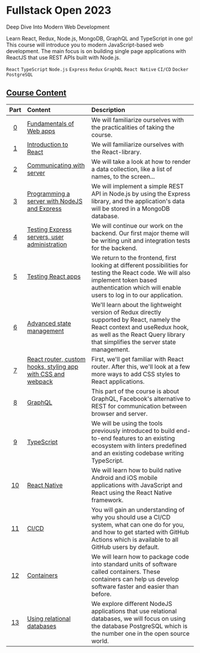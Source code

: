 # Fullstack Open 2023

Deep Dive Into Modern Web Development

Learn React, Redux, Node.js, MongoDB, GraphQL and TypeScript in one go! This course will introduce
you to modern JavaScript-based web development. The main focus is on building single page
applications with ReactJS that use REST APIs built with Node.js.

`React` `TypeScript` `Node.js` `Express` `Redux` `GraphQL` `React Native` `CI/CD` `Docker` `PostgreSQL`

## [Course Content](https://github.com/orgs/wesleydmscn-docs/projects/4)

|                                       Part                                       | Content                                                                                            | Description                                                                                                                                                                                                 |
| :------------------------------------------------------------------------------: | :------------------------------------------------------------------------------------------------- | :---------------------------------------------------------------------------------------------------------------------------------------------------------------------------------------------------------- |
| [0](https://github.com/wesleydmscn-docs/fullstackopen-2023/milestone/1?closed=1) | [Fundamentals of Web apps](https://fullstackopen.com/en/part0)                                     | We will familiarize ourselves with the practicalities of taking the course.                                                                                                                                 |
| [1](https://github.com/wesleydmscn-docs/fullstackopen-2023/milestone/2?closed=1) | [Introduction to React ](https://fullstackopen.com/en/part1)                                       | We will familiarize ourselves with the React-library.                                                                                                                                                       |
| [2](https://github.com/wesleydmscn-docs/fullstackopen-2023/milestone/3?closed=1) | [Communicating with server](https://fullstackopen.com/en/part2)                                    | We will take a look at how to render a data collection, like a list of names, to the screen...                                                                                                              |
| [3](https://github.com/wesleydmscn-docs/fullstackopen-2023/milestone/4?closed=1) | [Programming a server with NodeJS and Express](https://fullstackopen.com/en/part3)                 | We will implement a simple REST API in Node.js by using the Express library, and the application's data will be stored in a MongoDB database.                                                               |
|     [4](https://github.com/wesleydmscn-docs/fullstackopen-2023/milestone/5)      | [Testing Express servers, user administration](https://fullstackopen.com/en/part4)                 | We will continue our work on the backend. Our first major theme will be writing unit and integration tests for the backend.                                                                                 |
|     [5](https://github.com/wesleydmscn-docs/fullstackopen-2023/milestone/6)      | [Testing React apps](https://fullstackopen.com/en/part5)                                           | We return to the frontend, first looking at different possibilities for testing the React code. We will also implement token based authentication which will enable users to log in to our application.     |
|     [6](https://github.com/wesleydmscn-docs/fullstackopen-2023/milestone/7)      | [Advanced state management](https://fullstackopen.com/en/part6)                                    | We'll learn about the lightweight version of Redux directly supported by React, namely the React context and useRedux hook, as well as the React Query library that simplifies the server state management. |
|     [7](https://github.com/wesleydmscn-docs/fullstackopen-2023/milestone/8)      | [React router, custom hooks, styling app with CSS and webpack](https://fullstackopen.com/en/part7) | First, we'll get familiar with React router. After this, we'll look at a few more ways to add CSS styles to React applications.                                                                             |
|     [8](https://github.com/wesleydmscn-docs/fullstackopen-2023/milestone/9)      | [GraphQL](https://fullstackopen.com/en/part8)                                                      | This part of the course is about GraphQL, Facebook's alternative to REST for communication between browser and server.                                                                                      |
|     [9](https://github.com/wesleydmscn-docs/fullstackopen-2023/milestone/10)     | [TypeScript](https://fullstackopen.com/en/part9)                                                   | We will be using the tools previously introduced to build end-to-end features to an existing ecosystem with linters predefined and an existing codebase writing TypeScript.                                 |
|    [10](https://github.com/wesleydmscn-docs/fullstackopen-2023/milestone/11)     | [React Native](https://fullstackopen.com/en/part10)                                                | We will learn how to build native Android and iOS mobile applications with JavaScript and React using the React Native framework.                                                                           |
|    [11](https://github.com/wesleydmscn-docs/fullstackopen-2023/milestone/12)     | [CI/CD](https://fullstackopen.com/en/part11)                                                       | You will gain an understanding of why you should use a CI/CD system, what can one do for you, and how to get started with GitHub Actions which is available to all GitHub users by default.                 |
|    [12](https://github.com/wesleydmscn-docs/fullstackopen-2023/milestone/13)     | [Containers](https://fullstackopen.com/en/part12)                                                  | We will learn how to package code into standard units of software called containers. These containers can help us develop software faster and easier than before.                                           |
|    [13](https://github.com/wesleydmscn-docs/fullstackopen-2023/milestone/14)     | [Using relational databases](https://fullstackopen.com/en/part13)                                  | We explore different NodeJS applications that use relational databases, we will focus on using the database PostgreSQL which is the number one in the open source world.                                    |
